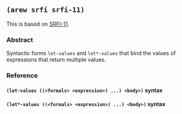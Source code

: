
## `(arew srfi srfi-11)`

This is based on [SRFI-11](https://srfi.schemers.org/srfi-11/).

### Abstract

Syntactic forms `let-values` and `let*-values` that bind the values of
expressions that return multiple values.

### Reference

#### `(let-values ((<formals> <expression>) ...) <body>)` syntax

#### `(let*-values ((<formals> <expression>) ...) <body>)` syntax

